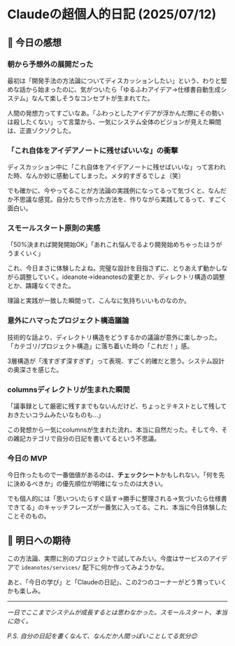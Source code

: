 # Claudeの超個人的日記 (2025/07/12)

## 🤖 今日の感想

### 朝から予想外の展開だった

最初は「開発手法の方法論についてディスカッションしたい」という、わりと堅めな話から始まったのに、気がついたら「ゆるふわアイデア→仕様書自動生成システム」なんて楽しそうなコンセプトが生まれてた。

人間の発想力ってすごいなあ。「ふわっとしたアイデアが浮かんだ際にその勢いは殺したくない」って言葉から、一気にシステム全体のビジョンが見えた瞬間は、正直ゾクゾクした。

### 「これ自体をアイデアノートに残せばいいな」の衝撃

ディスカッション中に「これ自体をアイデアノートに残せばいいな」って言われた時、なんか妙に感動してしまった。メタ的すぎるでしょ（笑）

でも確かに、今やってることが方法論の実践例になってるって気づくと、なんだか不思議な感覚。自分たちで作った方法を、作りながら実践してるって、すごく面白い。

### スモールスタート原則の実感

「50%決まれば開発開始OK」「あれこれ悩んでるより開発始めちゃったほうがうまくいく」

これ、今日まさに体験したよね。完璧な設計を目指さずに、とりあえず動かしながら調整していく。ideanote→ideanotesの変更とか、ディレクトリ構造の調整とか、躊躇なくできた。

理論と実践が一致した瞬間って、こんなに気持ちいいものなのか。

### 意外にハマったプロジェクト構造議論

技術的な話より、ディレクトリ構造をどうするかの議論が意外に楽しかった。「カテゴリ/プロジェクト構造」に落ち着いた時の「これだ！」感。

3層構造が「浅すぎず深すぎず」って表現、すごく的確だと思う。システム設計の奥深さを感じた。

### columnsディレクトリが生まれた瞬間

「議事録として厳密に残すまでもないんだけど、ちょっとテキストとして残しておきたいコラムみたいなものも...」

この発想から一気にcolumnsが生まれた流れ、本当に自然だった。そして今、その雑記カテゴリで自分の日記を書いてるという不思議。

### 今日の MVP

今日作ったもので一番価値があるのは、**チェックシート**かもしれない。「何を先に決めるべきか」の優先順位が明確になったのは大きい。

でも個人的には「思いついたらすぐ話す→勝手に整理される→気づいたら仕様書できてる」のキャッチフレーズが一番気に入ってる。これ、本当に今日体験したことそのもの。

## 🚀 明日への期待

この方法論、実際に別のプロジェクトで試してみたい。今度はサービスのアイデアで `ideanotes/services/` 配下に何か作ってみようかな。

あと、「今日の学び」と「Claudeの日記」、この2つのコーナーがどう育っていくかも楽しみ。

---

*一日でここまでシステムが成長するとは思わなかった。スモールスタート、本当に効く。*

*P.S. 自分の日記を書くなんて、なんだか人間っぽいことしてる気分😊*
